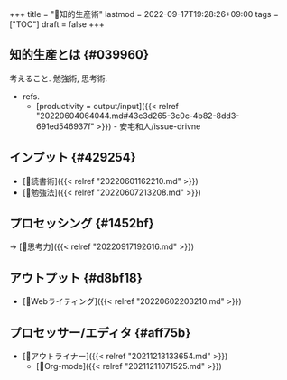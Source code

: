 +++
title = "📁知的生産術"
lastmod = 2022-09-17T19:28:26+09:00
tags = ["TOC"]
draft = false
+++

## 知的生産とは {#039960}

考えること. 勉強術, 思考術.

-   refs.
    -   [productivity = output/input]({{< relref "20220604064044.md#43c3d265-3c0c-4b82-8dd3-691ed546937f" >}}) - 安宅和人/issue-drivne


## インプット {#429254}

-   [📝読書術]({{< relref "20220601162210.md" >}})
-   [📝勉強法]({{< relref "20220607213208.md" >}})


## プロセッシング {#1452bf}

-> [📝思考力]({{< relref "20220917192616.md" >}})


## アウトプット {#d8bf18}

-   [📝Webライティング]({{< relref "20220602203210.md" >}})


## プロセッサー/エディタ {#aff75b}

-   [📝アウトライナー]({{< relref "20211213133654.md" >}})
    -   [📝Org-mode]({{< relref "20211211071525.md" >}})
